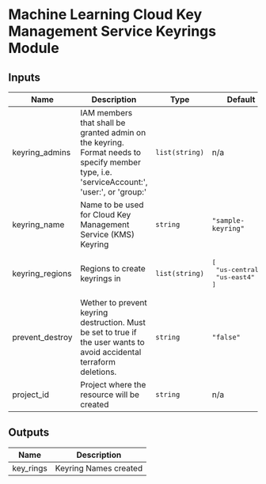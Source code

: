 # Machine Learning Cloud Key Management Service Keyrings Module

<!-- BEGINNING OF PRE-COMMIT-TERRAFORM DOCS HOOK -->
## Inputs

| Name | Description | Type | Default | Required |
|------|-------------|------|---------|:--------:|
| keyring\_admins | IAM members that shall be granted admin on the keyring. Format needs to specify member type, i.e. 'serviceAccount:', 'user:', or 'group:' | `list(string)` | n/a | yes |
| keyring\_name | Name to be used for Cloud Key Management Service (KMS) Keyring | `string` | `"sample-keyring"` | no |
| keyring\_regions | Regions to create keyrings in | `list(string)` | <pre>[<br>  "us-central1",<br>  "us-east4"<br>]</pre> | no |
| prevent\_destroy | Wether to prevent keyring destruction. Must be set to true if the user wants to avoid accidental terraform deletions. | `string` | `"false"` | no |
| project\_id | Project where the resource will be created | `string` | n/a | yes |

## Outputs

| Name | Description |
|------|-------------|
| key\_rings | Keyring Names created |

<!-- END OF PRE-COMMIT-TERRAFORM DOCS HOOK -->
